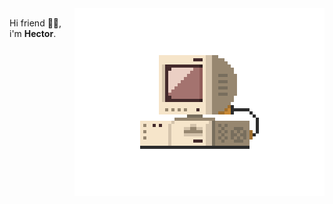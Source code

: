 
<img src="./src/retrocomputer.gif" align="right" min-width="400px" max-width="400px" width="400px" alt="retro computer">
<p align="left" style="margin-top:15px">Hi friend 🤙🏽️, i'm <b>Hector</b>. </p>


<!--
**hectorhu17/hectorhu17** is a ✨ _special_ ✨ repository because its `README.md` (this file) appears on your GitHub profile.

Here are some ideas to get you started:

- 🔭 I’m currently working on ...
- 🌱 I’m currently learning ...
- 👯 I’m looking to collaborate on ...
- 🤔 I’m looking for help with ...
- 💬 Ask me about ...
- 📫 How to reach me: ...
- 😄 Pronouns: ...
- ⚡ Fun fact: ...
-->

